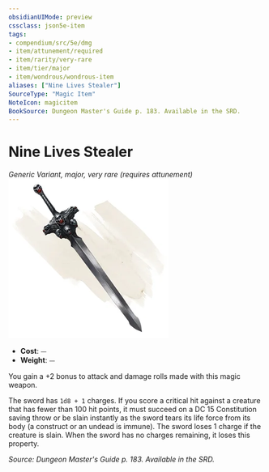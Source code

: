 ```yaml
---
obsidianUIMode: preview
cssclass: json5e-item
tags:
- compendium/src/5e/dmg
- item/attunement/required
- item/rarity/very-rare
- item/tier/major
- item/wondrous/wondrous-item
aliases: ["Nine Lives Stealer"]
SourceType: "Magic Item"
NoteIcon: magicitem
BookSource: Dungeon Master's Guide p. 183. Available in the SRD.
---
```

# Nine Lives Stealer
*Generic Variant, major, very rare (requires attunement)*  
![](/3-Mechanics/CLI/items/img/nine-lives-stealer.webp#right)  

- **Cost**: ⏤
- **Weight**: ⏤

You gain a +2 bonus to attack and damage rolls made with this magic weapon.

The sword has `1d8 + 1` charges. If you score a critical hit against a creature that has fewer than 100 hit points, it must succeed on a DC 15 Constitution saving throw or be slain instantly as the sword tears its life force from its body (a construct or an undead is immune). The sword loses 1 charge if the creature is slain. When the sword has no charges remaining, it loses this property.

*Source: Dungeon Master's Guide p. 183. Available in the SRD.*